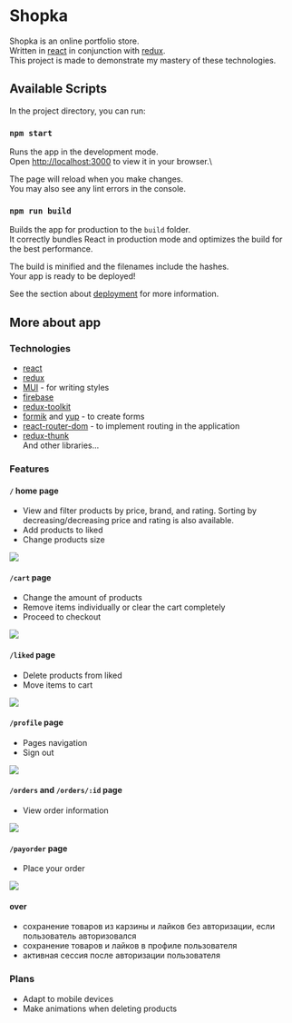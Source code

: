 # Shopka

Shopka is an online portfolio store.\
Written in [react](https://ru.reactjs.org) in conjunction with [redux](https://redux.js.org).\
This project is made to demonstrate my mastery of these technologies.

## Available Scripts

In the project directory, you can run:

### `npm start`

Runs the app in the development mode.\
Open [http://localhost:3000](http://localhost:3000) to view it in your browser.\

The page will reload when you make changes.\
You may also see any lint errors in the console.

### `npm run build`

Builds the app for production to the `build` folder.\
It correctly bundles React in production mode and optimizes the build for the best performance.

The build is minified and the filenames include the hashes.\
Your app is ready to be deployed!

See the section about [deployment](https://facebook.github.io/create-react-app/docs/deployment) for more information.

## More about app

### Technologies

-  [react](https://ru.reactjs.org)
-  [redux](https://redux.js.org)
-  [MUI](https://mui.com) \- for writing styles
-  [firebase](https://firebase.google.com/)
-  [redux-toolkit](https://redux-toolkit.js.org)
-  [formik](https://formik.org) and [yup](https://www.npmjs.com/package/yup) \- to create forms
-  [react-router-dom](https://reactrouter.com/en/main) \- to implement routing in the application
-  [redux-thunk](https://www.npmjs.com/package/redux-thunk)\
   And other libraries...

### Features

#### `/` home page

-  View and filter products by price, brand, and rating. Sorting by decreasing/decreasing price and rating is also available.
-  Add products to liked
-  Change products size

![](https://raw.githubusercontent.com/igor0400/react-redux_shop/main/readme/home-page.gif)

#### `/cart` page

-  Change the amount of products
-  Remove items individually or clear the cart completely
-  Proceed to checkout

![](https://raw.githubusercontent.com/igor0400/react-redux_shop/main/readme/cart-page.gif)

#### `/liked` page

-  Delete products from liked
-  Move items to cart

![](https://raw.githubusercontent.com/igor0400/react-redux_shop/main/readme/liked-page.gif)

#### `/profile` page

-  Pages navigation
-  Sign out

![](https://raw.githubusercontent.com/igor0400/react-redux_shop/main/readme/profile-page.gif)

#### `/orders` and `/orders/:id` page

-  View order information

![](https://raw.githubusercontent.com/igor0400/react-redux_shop/main/readme/orders-page.gif)

#### `/payorder` page

-  Place your order

![](https://raw.githubusercontent.com/igor0400/react-redux_shop/main/readme/payorder-page.gif)

#### over

- сохранение товаров из карзины и лайков без авторизации, если пользователь авторизовался
- сохранение товаров и лайков в профиле пользователя
- активная сессия после авторизации пользователя

### Plans

-  Adapt to mobile devices
-  Make animations when deleting products
